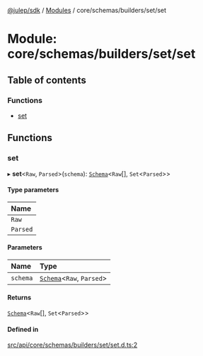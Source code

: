 [@julep/sdk](../README.md) / [Modules](../modules.md) / core/schemas/builders/set/set

# Module: core/schemas/builders/set/set

## Table of contents

### Functions

- [set](core_schemas_builders_set_set.md#set)

## Functions

### set

▸ **set**\<`Raw`, `Parsed`\>(`schema`): [`Schema`](core_schemas_Schema.md#schema)\<`Raw`[], `Set`\<`Parsed`\>\>

#### Type parameters

| Name |
| :------ |
| `Raw` |
| `Parsed` |

#### Parameters

| Name | Type |
| :------ | :------ |
| `schema` | [`Schema`](core_schemas_Schema.md#schema)\<`Raw`, `Parsed`\> |

#### Returns

[`Schema`](core_schemas_Schema.md#schema)\<`Raw`[], `Set`\<`Parsed`\>\>

#### Defined in

[src/api/core/schemas/builders/set/set.d.ts:2](https://github.com/julep-ai/samantha-monorepo/blob/9aefd53/sdks/js/src/api/core/schemas/builders/set/set.d.ts#L2)
